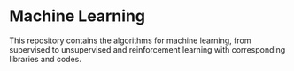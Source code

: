 # Machine Learning

This repository contains the algorithms for machine learning, from supervised to unsupervised and reinforcement learning with corresponding libraries and codes.
